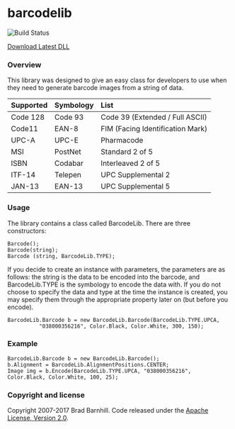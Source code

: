 barcodelib
==========
![Build Status](http://server.bradbarnhill.com:9500/job/Barcode%20Library/badge/icon)

[Download Latest DLL](http://server.bradbarnhill.com:9500/job/Barcode%20Libraryb/ws/BarcodeLib/bin/Debug/BarcodeLib.dll)

### Overview ###
 
This library was designed to give an easy class for developers to use when they need to generate barcode images from a string of data.

|   Supported   |  Symbology    | List  |
| :------------- | :------------- | :-----|
| Code 128      | Code 93       | Code 39 (Extended / Full ASCII) |
| Code11        | EAN-8         | FIM (Facing Identification Mark) |
| UPC-A         | UPC-E         | Pharmacode   |
| MSI           | PostNet       | Standard 2 of 5 |
| ISBN          | Codabar       | Interleaved 2 of 5 |
| ITF-14        | Telepen       | UPC Supplemental 2 |
| JAN-13        | EAN-13        | UPC Supplemental 5 |

### Usage ###

The library contains a class called BarcodeLib. There are three constructors:
```
Barcode();
Barcode(string);
Barcode (string, BarcodeLib.TYPE);
```

If you decide to create an instance with parameters, the parameters are as follows: the string is the data to be encoded into the barcode, and BarcodeLib.TYPE is the symbology to encode the data with. If you do not choose to specify the data and type at the time the instance is created, you may specify them through the appropriate property later on (but before you encode).

```
BarcodeLib.Barcode b = new BarcodeLib.Barcode(BarcodeLib.TYPE.UPCA, 
          "038000356216", Color.Black, Color.White, 300, 150);
```
### Example ###
```
BarcodeLib.Barcode b = new BarcodeLib.Barcode();
b.Alignment = BarcodeLib.AlignmentPositions.CENTER;
Image img = b.Encode(BarcodeLib.TYPE.UPCA, "038000356216", Color.Black, Color.White, 100, 25);
```

### Copyright and license ###

Copyright 2007-2017 Brad Barnhill. Code released under the [Apache License, Version 2.0](https://github.com/bbarnhill/barcodelib/blob/master/LICENSE).

